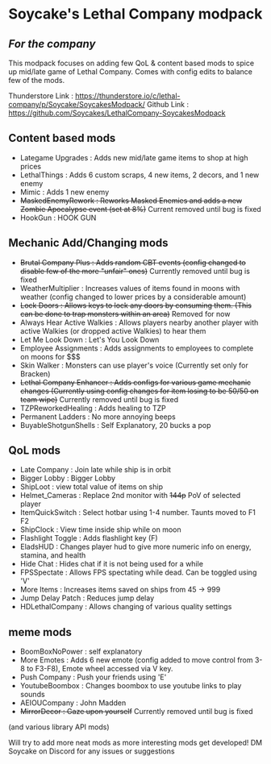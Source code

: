 # Soycake's Lethal Company modpack
## _For the company_
This modpack focuses on adding few QoL & content based mods to spice up mid/late game of Lethal Company.
Comes with config edits to balance few of the mods.

Thunderstore Link : https://thunderstore.io/c/lethal-company/p/Soycake/SoycakesModpack/
Github Link : https://github.com/Soycakes/LethalCompany-SoycakesModpack

## Content based mods
- Lategame Upgrades : Adds new mid/late game items to shop at high prices
- LethalThings : Adds 6 custom scraps, 4 new items, 2 decors, and 1 new enemy
- Mimic : Adds 1 new enemy
- ~~MaskedEnemyRework : Reworks Masked Enemies and adds a new Zombie Apocalypse event (set at 8%)~~ Current removed until bug is fixed
- HookGun : HOOK GUN

## Mechanic Add/Changing mods
- ~~Brutal Company Plus : Adds random CBT events (config changed to disable few of the more "unfair" ones)~~ Currently removed until bug is fixed
- WeatherMultiplier : Increases values of items found in moons with weather (config changed to lower prices by a considerable amount)
- ~~Lock Doors : Allows keys to lock any doors by consuming them. (This can be done to trap monsters within an area)~~ Removed for now
- Always Hear Active Walkies : Allows players nearby another player with active Walkies (or dropped active Walkies) to hear them
- Let Me Look Down : Let's You Look Down
- Employee Assignments : Adds assignments to employees to complete on moons for $$$
- Skin Walker : Monsters can use player's voice (Currently set only for Bracken)
- ~~Lethal Company Enhancer : Adds configs for various game mechanic changes (Currently using config changes for item losing to be 50/50 on team wipe)~~ Currently removed until bug is fixed
- TZPReworkedHealing : Adds healing to TZP
- Permanent Ladders : No more annoying beeps
- BuyableShotgunShells : Self Explanatory, 20 bucks a pop

## QoL mods
- Late Company : Join late while ship is in orbit
- Bigger Lobby : Bigger Lobby
- ShipLoot : view total value of items on ship
- Helmet_Cameras : Replace 2nd monitor with ~~144p~~ PoV of selected player
- ItemQuickSwitch : Select hotbar using 1-4 number. Taunts moved to F1 F2
- ShipClock : View time inside ship while on moon
- Flashlight Toggle : Adds flashlight key (F)
- EladsHUD : Changes player hud to give more numeric info on energy, stamina, and health
- Hide Chat : Hides chat if it is not being used for a while
- FPSSpectate : Allows FPS spectating while dead. Can be toggled using 'V'
- More Items : Increases items saved on ships from 45 -> 999
- Jump Delay Patch : Reduces jump delay
- HDLethalCompany : Allows changing of various quality settings

## meme mods
- BoomBoxNoPower : self explanatory
- More Emotes : Adds 6 new emote (config added to move control from 3-8 to F3-F8), Emote wheel accessed via V key.
- Push Company : Push your friends using 'E'
- YoutubeBoombox : Changes boombox to use youtube links to play sounds
- AEIOUCompany : John Madden
- ~~MirrorDecor : Gaze upon yourself~~ Currently removed until bug is fixed

(and various library API mods)

Will try to add more neat mods as more interesting mods get developed!
DM Soycake on Discord for any issues or suggestions